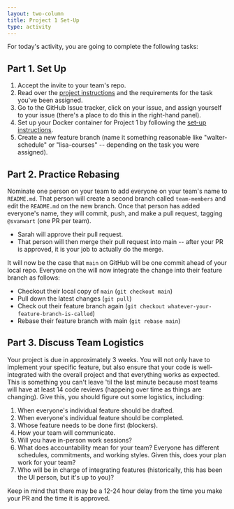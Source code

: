 ```yaml
---
layout: two-column
title: Project 1 Set-Up
type: activity
---
```


For today's activity, you are going to complete the following tasks:

## Part 1. Set Up
1. Accept the invite to your team's repo.
1. Read over the [project instructions](../assignments/project01) and the requirements for the task you've been assigned.
1. Go to the GitHub Issue tracker, click on your issue, and assign yourself to your issue (there's a place to do this in the right-hand panel).
1. Set up your Docker container for Project 1 by following the [set-up instructions](../assignments/project01#id_set-up).
1. Create a new feature branch (name it something reasonable like "walter-schedule" or "lisa-courses" -- depending on the task you were assigned).

## Part 2. Practice Rebasing
Nominate one person on your team to add everyone on your team's name to `README.md`. That person will create a second branch called `team-members` and edit the `README.md` on the new branch. Once that person has added everyone's name, they will commit, push, and make a pull request, tagging `@svanwart` (one PR per team).
* Sarah will approve their pull request.
* That person will then merge their pull request into main -- after your PR is approved, it is your job to actually do the merge.

It will now be the case that `main` on GitHub will be one commit ahead of your local repo. Everyone  on the will now integrate the change into their feature branch as follows:
* Checkout their local copy of `main` (`git checkout main`)
* Pull down the latest changes (`git pull`)
* Check out their feature branch again (`git checkout whatever-your-feature-branch-is-called`)
* Rebase their feature branch with main (`git rebase main`)

## Part 3. Discuss Team Logistics
Your project is due in approximately 3 weeks. You will not only have to implement your specific feature, but also ensure that your code is well-integrated with the overall project and that everything works as expected. This is something you can't leave 'til the last minute because most teams will have at least 14 code reviews (happeing over time as things are changing). Give this, you should figure out some logistics, including:

1. When everyone's individual feature should be drafted.
1. When everyone's individual feature should be completed.
1. Whose feature needs to be done first (blockers).
1. How your team will communicate.
1. Will you have in-person work sessions?
1. What does accountability mean for your team? Everyone has different schedules, commitments, and working styles. Given this, does your plan work for your team?
1. Who will be in charge of integrating features (historically, this has been the UI person, but it's up to you)?

Keep in mind that there may be a 12-24 hour delay from the time you make your PR and the time it is approved.

